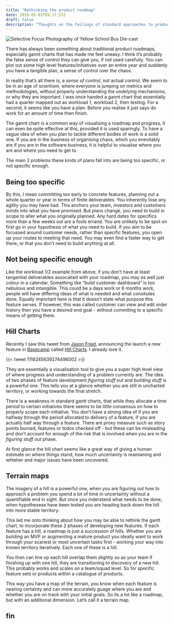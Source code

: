 ```yaml
---
title: "Rethinking the product roadmap"
date: 2019-05-01T09:17:27Z
draft: false
description: "Thoughts on the failings of standard approaches to product roadmaps and the potential of hill charts."
---
```


![Selective Focus Photography of Yellow School Bus Die-cast](/images/roadmap-camper.jpg)

There has always been something about traditional product roadmaps, especially gannt charts that has made me feel uneasy. I think it’s probably the false sense of control they can give you, if not used carefully. You can plot out some high level features/initiatives over an entire year and suddenly you have a tangible plan, a sense of control over the chaos.

In reality that’s all there is, a _sense of control_, not actual control. We seem to be in an age of scientism, where everyone is jumping on metrics and methodologies, without properly understanding the undelying mechanisms, or why they are important. I was once handed a gannt chart that essentially had a quarter mapped out as workload 1, workload 2, then testing. For a second, it seems like you have a plan. Before you realise it just says do work for an amount of time then finish.

The gannt chart is a common way of visualising a roadmap and progress, it can even be quite effective at this, provided it is used sparingly. To have a vague idea of when you plan to tackle different bodies of work is a solid one. If you are in the business of organising chaos, which you enevitably are if you are in the software business, it is helpful to visualise where you are and where you need to get to.

The main 2 problems these kinds of plans fall into are being too specific, or not specific enough.

## Being too specific

By this, I mean committing too early to concrete features, planning out a whole quarter or year in terms of finite deliverables. You inherently lose any agility you may have had. This anchors your team, investors and customers minds into what you have promised. But plans change, you need to build in scope to alter what you originally planned. Any hard dates for specifics more than a few weeks out are a fools errand. You are unlikely to be spot on first go in your hypothesis of what you need to build. If you aim to be focussed around customer needs, rather than specific features, you open up your routes to meeting that need. You may even find a faster way to get there, or that you don’t need to build anything at all.

## Not being specific enough

Like the workload 1/2 example from above, if you don’t have at least tangential deliverables assocaited with your roadmap, you may as well just colour in a calendar. Something like “build customer dashboard” is too nebulous and intangible. This could be a days work or 6 months work, people will have differing ideas of what is needed and what consitutes done. Equally important here is that it doesn’t state what purpose this feature serves. If however, this was called customer can view and edit order history then you have a desired end goal - without commiting to a specific means of getting there.

## Hill Charts

Recently I saw this tweet from [Jason Fried](https://twitter.com/jasonfried), announcing the launch a new feature in [Basecamp](https://basecamp.com/) called [Hill Charts](https://m.signalvnoise.com/new-in-basecamp-see-where-projects-really-stand-with-the-hill-chart/). I already love it.

{{< tweet 1118245639274496002 >}}

They are essentially a visualisation tool to give you a super high level view of where progress and understanding of a problem currently are. The idea of two phases of feature development _figuring stuff out_ and _building stuff_ is a powerful one. This tells you at a glance whether you are still in uncharted territory, or working towards the final stretch.

There is a weakness in standard gantt charts, that while they allocate a time period to certain initiatives there seems to be little consensus on how to properly scope each initiative. You don’t have a strong idea of if you are halfway through the period allocated to delivery of a feature, if you are actually half way through a feature. There are proxy measure such as story points burned, features or todos checked off - but these can be misleading and don’t account for enough of the risk that is involved when you are in the _figuring stuff out_ phase.

At first glance the hill chart seems like a great way of giving a human estimate on where things stand, how much uncertainty is reamianing and whteher and major issues have been uncovered.

## Terrain maps

The imagery of a hill is a powerful one, when you are figuring out how to approach a problem you spend a lot of time in uncertainty without a quantifiable end in sight. But once you inderstand what needs to be done, when hypothesese have been tested you are heading back down the hill into more stable territory.

This led me onto thinking about how you may be able to rethink the gantt chart, to incorporate these 2 phases of developing new features. If each feature has a hill, a roadmap is just a succession of hills. Whether you are building an MVP or augmenting a mature product you ideally want to work through your scariest or most uncertain tasks first - working your way into known territory iteratively. Each one of these is a hill.

You then can line up each hill overlap them slightly so as your team if finishing up with one hill, they are transitioning to discovery of a new hill. This probably works and scales on a team/squad level. So for specific feature sets or products within a catalogue of products.

This way you have a map of the terrain, you know when each feature is nearing certainty and can more accurately guage where you are and whether you are on track with your initial goals. So its a lot like a roadmap, but with an additional dimension. Let’s call it a terrain map.

## fin
